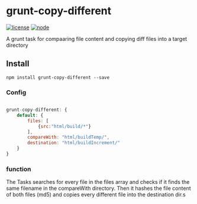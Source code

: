 # grunt-copy-different
[![license][license-image]][license-url]
[![node][node-image]][node-url]

[node-image]:https://img.shields.io/badge/node.js-%3E=_0.10-green.svg?style=flat-square
[node-url]:https://nodejs.org/download/

[license-image]:https://img.shields.io/github/license/JCMais/node-libcurl.svg?style=flat-square
[license-url]:https://raw.githubusercontent.com/JCMais/node-libcurl/develop/LICENSE-MIT
A grunt task for compaaring file content and copying diff files into a target directory

## Install
```npm install grunt-copy-different --save```


### Config
```javascript

grunt-copy-different: {
	default: {
		files: [
			{src:"html/build/*"}
		],
		compareWith: "html/buildTemp/",
		destination: "html/buildIncrement/"
	}
}

```

### function

The Tasks searches for every file in the files array and checks if it finds the same filename in the compareWith directory. Then it hashes the file content of both files (md5) and copies every different file into the destination dir.s